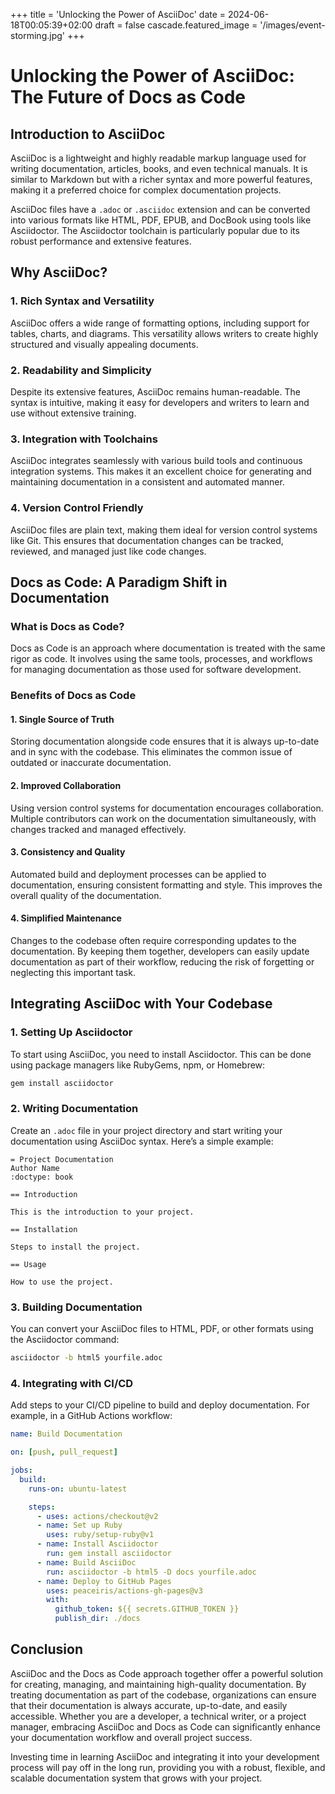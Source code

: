 +++
title = 'Unlocking the Power of AsciiDoc'
date = 2024-06-18T00:05:39+02:00
draft = false
cascade.featured_image = '/images/event-storming.jpg'
+++

# Unlocking the Power of AsciiDoc: The Future of Docs as Code

## Introduction to AsciiDoc

AsciiDoc is a lightweight and highly readable markup language used for writing documentation, articles, books, and even technical manuals. It is similar to Markdown but with a richer syntax and more powerful features, making it a preferred choice for complex documentation projects.

AsciiDoc files have a `.adoc` or `.asciidoc` extension and can be converted into various formats like HTML, PDF, EPUB, and DocBook using tools like Asciidoctor. The Asciidoctor toolchain is particularly popular due to its robust performance and extensive features.

## Why AsciiDoc?

### 1. Rich Syntax and Versatility

AsciiDoc offers a wide range of formatting options, including support for tables, charts, and diagrams. This versatility allows writers to create highly structured and visually appealing documents.

### 2. Readability and Simplicity

Despite its extensive features, AsciiDoc remains human-readable. The syntax is intuitive, making it easy for developers and writers to learn and use without extensive training.

### 3. Integration with Toolchains

AsciiDoc integrates seamlessly with various build tools and continuous integration systems. This makes it an excellent choice for generating and maintaining documentation in a consistent and automated manner.

### 4. Version Control Friendly

AsciiDoc files are plain text, making them ideal for version control systems like Git. This ensures that documentation changes can be tracked, reviewed, and managed just like code changes.

## Docs as Code: A Paradigm Shift in Documentation

### What is Docs as Code?

Docs as Code is an approach where documentation is treated with the same rigor as code. It involves using the same tools, processes, and workflows for managing documentation as those used for software development.

### Benefits of Docs as Code

#### 1. Single Source of Truth

Storing documentation alongside code ensures that it is always up-to-date and in sync with the codebase. This eliminates the common issue of outdated or inaccurate documentation.

#### 2. Improved Collaboration

Using version control systems for documentation encourages collaboration. Multiple contributors can work on the documentation simultaneously, with changes tracked and managed effectively.

#### 3. Consistency and Quality

Automated build and deployment processes can be applied to documentation, ensuring consistent formatting and style. This improves the overall quality of the documentation.

#### 4. Simplified Maintenance

Changes to the codebase often require corresponding updates to the documentation. By keeping them together, developers can easily update documentation as part of their workflow, reducing the risk of forgetting or neglecting this important task.

## Integrating AsciiDoc with Your Codebase

### 1. Setting Up Asciidoctor

To start using AsciiDoc, you need to install Asciidoctor. This can be done using package managers like RubyGems, npm, or Homebrew:

```sh
gem install asciidoctor
```

### 2. Writing Documentation

Create an `.adoc` file in your project directory and start writing your documentation using AsciiDoc syntax. Here’s a simple example:

```adoc
= Project Documentation
Author Name
:doctype: book

== Introduction

This is the introduction to your project.

== Installation

Steps to install the project.

== Usage

How to use the project.
```

### 3. Building Documentation

You can convert your AsciiDoc files to HTML, PDF, or other formats using the Asciidoctor command:

```sh
asciidoctor -b html5 yourfile.adoc
```

### 4. Integrating with CI/CD

Add steps to your CI/CD pipeline to build and deploy documentation. For example, in a GitHub Actions workflow:

```yaml
name: Build Documentation

on: [push, pull_request]

jobs:
  build:
    runs-on: ubuntu-latest

    steps:
      - uses: actions/checkout@v2
      - name: Set up Ruby
        uses: ruby/setup-ruby@v1
      - name: Install Asciidoctor
        run: gem install asciidoctor
      - name: Build AsciiDoc
        run: asciidoctor -b html5 -D docs yourfile.adoc
      - name: Deploy to GitHub Pages
        uses: peaceiris/actions-gh-pages@v3
        with:
          github_token: ${{ secrets.GITHUB_TOKEN }}
          publish_dir: ./docs
```

## Conclusion

AsciiDoc and the Docs as Code approach together offer a powerful solution for creating, managing, and maintaining high-quality documentation. By treating documentation as part of the codebase, organizations can ensure that their documentation is always accurate, up-to-date, and easily accessible. Whether you are a developer, a technical writer, or a project manager, embracing AsciiDoc and Docs as Code can significantly enhance your documentation workflow and overall project success.

Investing time in learning AsciiDoc and integrating it into your development process will pay off in the long run, providing you with a robust, flexible, and scalable documentation system that grows with your project.
